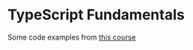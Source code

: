 <h1>TypeScript Fundamentals</h1>

<p>
Some code examples from <a href="https://app.pluralsight.com/library/courses/typescript/table-of-contents">this course</a>
</p>
